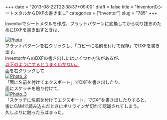 +++
date = "2013-08-22T22:38:37+09:00"
draft = false
title = "InventorのシートメタルからDXFの書き出し"
categories = ["Inventor"]
slug = "785"
+++

Inventorでシートメタルを作成、フラットパターンに変換してから切り抜きのためにDXFを書き出すときは、

<div></div>

<div><a onclick="window.open(this.href, '_blank', 'width=929,height=553,scrollbars=no,resizable=no,toolbar=no,directories=no,location=no,menubar=no,status=no,left=0,top=0'); return false" href="/images/robolog/photos/uncategorized/2013/08/22/photo.png"><img title="Photo" alt="Photo" src="/images/robolog/blog/images/2013/08/22/photo.png"   border="0" /></a></div>

<div>フラットパターンを右クリックし、「コピーに名前を付けて保存」でDXFを書き出す。</div>

<div></div>

<div></div>

<div>InventorからのDXFの書き出しにはいくつか方法があるが、</div>

<div><span style="color: #cc0033;"><span style="text-decoration: underline;">以下のようにするとうまくいかない。</span></span></div>

<div></div>

<div>面を右クリックして</div>

<div><a onclick="window.open(this.href, '_blank', 'width=560,height=501,scrollbars=no,resizable=no,toolbar=no,directories=no,location=no,menubar=no,status=no,left=0,top=0'); return false" href="/images/robolog/photos/uncategorized/2013/08/22/photo_2.png"><img title="Photo_2" alt="Photo_2" src="/images/robolog/blog/images/2013/08/22/photo_2.png"   border="0" /></a>

</div>

<div>「面に名前を付けてエクスポート」でDXFを書き出したり、</div>

<div></div>

<div>面にスケッチを貼り付けて、</div>

<div><a onclick="window.open(this.href, '_blank', 'width=845,height=426,scrollbars=no,resizable=no,toolbar=no,directories=no,location=no,menubar=no,status=no,left=0,top=0'); return false" href="/images/robolog/photos/uncategorized/2013/08/22/photo_3.png"><img title="Photo_3" alt="Photo_3" src="/images/robolog/blog/images/2013/08/22/photo_3.png"   border="0" /></a></div>

<div>「スケッチに名前を付けてエクスポート」でDXFを書き出したりすると、</div>

<div></div>

<div>後にCAMで読み込んだときにポリラインが切れて認識されてしまう。</div>

<div></div>

<div>久しぶりに触ったらはまった。</div>

<div></div>
